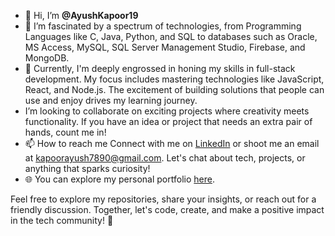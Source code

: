 - 👋 Hi, I’m **@AyushKapoor19**
- 👀 I’m fascinated by a spectrum of technologies, from Programming Languages like C, Java, Python, and SQL to databases such as Oracle, MS Access, MySQL, SQL Server Management Studio, Firebase, and MongoDB.
- 🌱 Currently, I'm deeply engrossed in honing my skills in full-stack development. My focus includes mastering technologies like JavaScript, React, and Node.js. The excitement of building solutions that people can use and enjoy drives my learning journey.
- I’m looking to collaborate on exciting projects where creativity meets functionality. If you have an idea or project that needs an extra pair of hands, count me in!
- 📫 How to reach me Connect with me on [LinkedIn](https://www.linkedin.com/in/ayush-kapoor-5a653229b?utm_source=share&utm_campaign=share_via&utm_content=profile&utm_medium=ios_app) or shoot me an email at kapoorayush7890@gmail.com. Let's chat about tech, projects, or anything that sparks curiosity!
- 🌐 You can explore my personal portfolio [here](https://ayushkapoor19.github.io/Personal-Portfolio-v2.0/).


Feel free to explore my repositories, share your insights, or reach out for a friendly discussion. Together, let's code, create, and make a positive impact in the tech community! 🚀
<!---
AyushKapoor19/AyushKapoor19 is a ✨ special ✨ repository because its `README.md` (this file) appears on your GitHub profile.
You can click the Preview link to take a look at your changes.
--->
